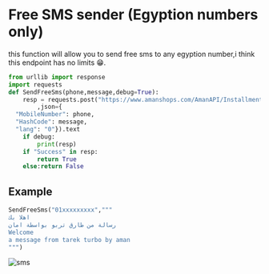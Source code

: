 # Free SMS sender (Egyption numbers only)
this function will allow you to send free sms to any egyption number,i think this endpoint has no limits 😁.
```python
from urllib import response
import requests
def SendFreeSms(phone,message,debug=True):
    resp = requests.post("https://www.amanshops.com/AmanAPI/Installment/CreateOTP/"
        ,json={
  "MobileNumber": phone,
  "HashCode": message,
  "lang": "0"}).text
    if debug:
        print(resp)
    if "Success" in resp:
        return True
    else:return False
```
## Example
```python 
SendFreeSms("01xxxxxxxxx","""
اهلا بك 
رسالة من طارق تربو بواسطة امان
Welcome 
a message from tarek turbo by aman
""")
```
![sms](https://user-images.githubusercontent.com/74266531/178124124-ed0c6946-598b-4557-96d9-1386237151c0.jpg)
